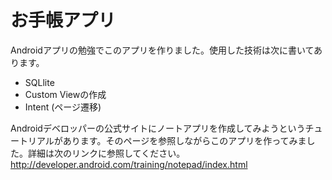 お手帳アプリ
==========

Androidアプリの勉強でこのアプリを作りました。使用した技術は次に書いてあります。
* SQLlite
* Custom Viewの作成
* Intent (ページ遷移)

Androidデベロッパーの公式サイトにノートアプリを作成してみようというチュートリアルがあります。そのページを参照しながらこのアプリを作ってみました。詳細は次のリンクに参照してください。	
http://developer.android.com/training/notepad/index.html

